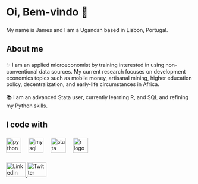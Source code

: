 <h1 align="left">Oi, Bem-vindo 👋  </h1>

###

<p align="left">My name is James and I am a Ugandan based in Lisbon, Portugal.</p>

###

<h2 align="left">About me</h2>

###

<p align="left">✨ I am an applied microeconomist by training interested in using non-conventional data sources. My current research focuses on development economics topics such as mobile money, artisanal mining, higher education policy, decentralization, and early-life circumstances in Africa.<br><br>📚 I am an advanced Stata user, currently learning R, and SQL and refining my Python skills.</p>

###

<h2 align="left">I code with</h2>

###

<div align="left">
 <img src="https://cdn.jsdelivr.net/gh/devicons/devicon/icons/python/python-original.svg" height="40" alt="python logo" />
<img width="12" />
<img src="https://cdn.jsdelivr.net/gh/devicons/devicon/icons/mysql/mysql-original.svg" height="40" alt="mysql logo" />
<img width="12" />
<img src="[Stata_logo_med_blue.png](https://github.com/Jamesahabyona/jamesahabyona.github.io/blob/master/Stata_logo_med_blue.png)" height="40" alt="stata logo" />
<img width="12" />
<img src="https://cdn.jsdelivr.net/gh/devicons/devicon/icons/r/r-original.svg" height="40" alt="r logo" />

</div>

###

<div align="left">
  <a href="https://linkedin.com/in/james-ahabyona-236b81129/" target="_blank">
  <img src="https://raw.githubusercontent.com/maurodesouza/profile-readme-generator/master/src/assets/icons/social/linkedin/default.svg" width="52" height="40" alt="LinkedIn logo" />
</a>
<a href="https://x.com/a_ha256" target="_blank">
  <img src="https://raw.githubusercontent.com/maurodesouza/profile-readme-generator/master/src/assets/icons/social/twitter/default.svg" width="52" height="40" alt="Twitter logo" />
</a>

</div>

###
